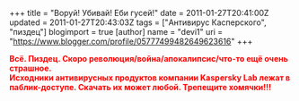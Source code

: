 +++
title = "Воруй! Убивай! Еби гусей!"
date = 2011-01-27T20:41:00Z
updated = 2011-01-27T20:43:03Z
tags = ["Антивирус Касперского", "пиздец"]
blogimport = true 
[author]
	name = "devi1"
	uri = "https://www.blogger.com/profile/05777499482649623616"
+++

<span class="Apple-style-span" style="color: red;"><b>Всё. Пиздец. Скоро революция/война/апокалипсис/что-то ещё очень страшное.</b></span><br /><span class="Apple-style-span" style="color: red;"><b>Исходники антивирусных продуктов компании Kaspersky Lab лежат в паблик-доступе. Скачать их может любой. Трепещите хомячки!!!</b></span>
